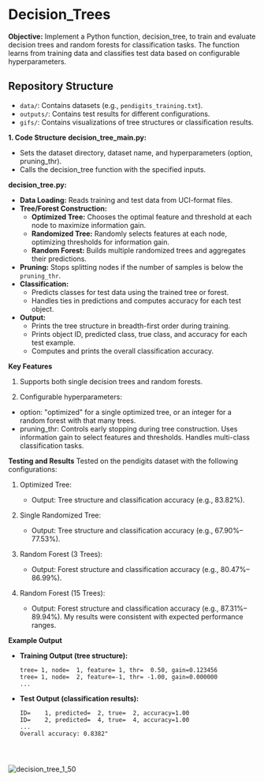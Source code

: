 # Decision_Trees
**Objective:**
Implement a Python function, decision_tree, to train and evaluate decision trees and random forests for classification tasks. The function learns from training data and classifies test data based on configurable hyperparameters.

## Repository Structure
- `data/`: Contains datasets (e.g., `pendigits_training.txt`).
- `outputs/`: Contains test results for different configurations.
- `gifs/`: Contains visualizations of tree structures or classification results.

**1. Code Structure**
**decision_tree_main.py:**  
  - Sets the dataset directory, dataset name, and hyperparameters (option, pruning_thr).
  - Calls the decision_tree function with the specified inputs.

**decision_tree.py:**  
  - **Data Loading:** Reads training and test data from UCI-format files.  
  - **Tree/Forest Construction:**  
    - **Optimized Tree:** Chooses the optimal feature and threshold at each node to maximize information gain.  
    - **Randomized Tree:** Randomly selects features at each node, optimizing thresholds for information gain.  
    - **Random Forest:** Builds multiple randomized trees and aggregates their predictions.  
  - **Pruning:** Stops splitting nodes if the number of samples is below the `pruning_thr`.  
  - **Classification:**  
    - Predicts classes for test data using the trained tree or forest.  
    - Handles ties in predictions and computes accuracy for each test object.  
  - **Output:**  
    - Prints the tree structure in breadth-first order during training.  
    - Prints object ID, predicted class, true class, and accuracy for each test example.  
    - Computes and prints the overall classification accuracy.  

**Key Features**
1. Supports both single decision trees and random forests.
   
2. Configurable hyperparameters:
  - option: "optimized" for a single optimized tree, or an integer for a random forest           with that many trees.
  - pruning_thr: Controls early stopping during tree construction.
     Uses information gain to select features and thresholds.
     Handles multi-class classification tasks.

**Testing and Results**
  Tested on the pendigits dataset with the following configurations:
  1. Optimized Tree:
     -  Output: Tree structure and classification accuracy (e.g., 83.82%).

  2. Single Randomized Tree:
     -  Output: Tree structure and classification accuracy (e.g., 67.90%–77.53%).

  3. Random Forest (3 Trees):
     -  Output: Forest structure and classification accuracy (e.g., 80.47%–86.99%).

  3. Random Forest (15 Trees):
     -  Output: Forest structure and classification accuracy (e.g., 87.31%–89.94%).
My results were consistent with expected performance ranges.

**Example Output**  
- **Training Output (tree structure):**  
  ```plaintext
  tree= 1, node=  1, feature= 1, thr=  0.50, gain=0.123456  
  tree= 1, node=  2, feature=-1, thr= -1.00, gain=0.000000  
  ...  
- **Test Output (classification results):**
  ```plaintext
  ID=    1, predicted=  2, true=  2, accuracy=1.00
  ID=    2, predicted=  4, true=  4, accuracy=1.00
  ...
  Overall accuracy: 0.8382"


    
![decision_tree_1_50](https://github.com/user-attachments/assets/74b3fa96-5fbf-4861-9428-93cd2d82d2fa)



